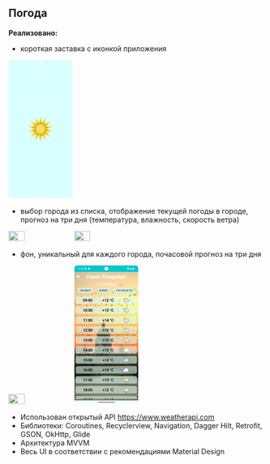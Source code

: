 ## Погода

**Реализовано:**

- короткая заставка с иконкой приложения

<img src="screen/screen.png" width="25%" height="25%">

- выбор города из списка, отображение текущей погоды в городе, прогноз на три дня (температура,
  влажность, скорость ветра)

<img src="screen/cities.png" width="25%" height="25%">      <img src="screen/moscow.png" width="25%" height="25%">    

- фон, уникальный для каждого города, почасовой прогноз на три дня

<img src="screen/yaroslavl.png" width="25%" height="25%">      <img src="screen/detail.png" width="25%" height="25%">

- Использован открытый API https://www.weatherapi.com
- Библиотеки:
  Coroutines, Recyclerview, Navigation, Dagger Hilt, Retrofit, GSON, OkHttp, Glide
- Архитектура MVVM
- Весь UI в соответствии с рекомендациями Material Design




